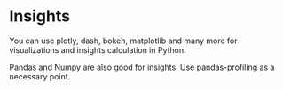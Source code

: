 # Insights

You can use plotly, dash, bokeh, matplotlib and many more for visualizations and insights calculation in Python.

Pandas and Numpy are also good for insights. Use pandas-profiling as a necessary point.
